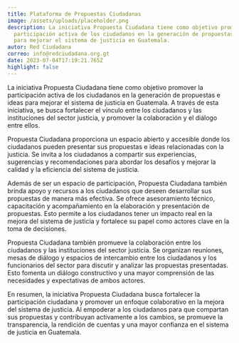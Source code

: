 ```yaml
---
title: Plataforma de Propuestas Ciudadanas
image: /assets/uploads/placeholder.png
description: La iniciativa Propuesta Ciudadana tiene como objetivo promover la
  participación activa de los ciudadanos en la generación de propuestas e ideas
  para mejorar el sistema de justicia en Guatemala.
autor: Red Ciudadana
correo: info@redciudadana.org.gt
date: 2023-07-04T17:19:21.765Z
highlight: false
---
```

La iniciativa Propuesta Ciudadana tiene como objetivo promover la participación
activa de los ciudadanos en la generación de propuestas e ideas para mejorar el
sistema de justicia en Guatemala. A través de esta iniciativa, se busca fortalecer el
vínculo entre los ciudadanos y las instituciones del sector justicia, y promover la
colaboración y el diálogo entre ellos.

Propuesta Ciudadana proporciona un espacio abierto y accesible donde los
ciudadanos pueden presentar sus propuestas e ideas relacionadas con la justicia.
Se invita a los ciudadanos a compartir sus experiencias, sugerencias y
recomendaciones para abordar los desafíos y mejorar la calidad y la eficiencia del
sistema de justicia.


Además de ser un espacio de participación, Propuesta Ciudadana también brinda
apoyo y recursos a los ciudadanos que deseen desarrollar sus propuestas de
manera más efectiva. Se ofrece asesoramiento técnico, capacitación y
acompañamiento en la elaboración y presentación de propuestas. Esto permite a
los ciudadanos tener un impacto real en la mejora del sistema de justicia y
fortalece su papel como actores clave en la toma de decisiones.


Propuesta Ciudadana también promueve la colaboración entre los ciudadanos y
las instituciones del sector justicia. Se organizan reuniones, mesas de diálogo y
espacios de intercambio entre los ciudadanos y los funcionarios del sector para
discutir y analizar las propuestas presentadas. Esto fomenta un diálogo
constructivo y una mayor comprensión de las necesidades y expectativas de
ambos actores.


En resumen, la iniciativa Propuesta Ciudadana busca fortalecer la participación
ciudadana y promover un enfoque colaborativo en la mejora del sistema de
justicia. Al empoderar a los ciudadanos para que compartan sus propuestas y
contribuyan activamente a los cambios, se promueve la transparencia, la rendición
de cuentas y una mayor confianza en el sistema de justicia en Guatemala.